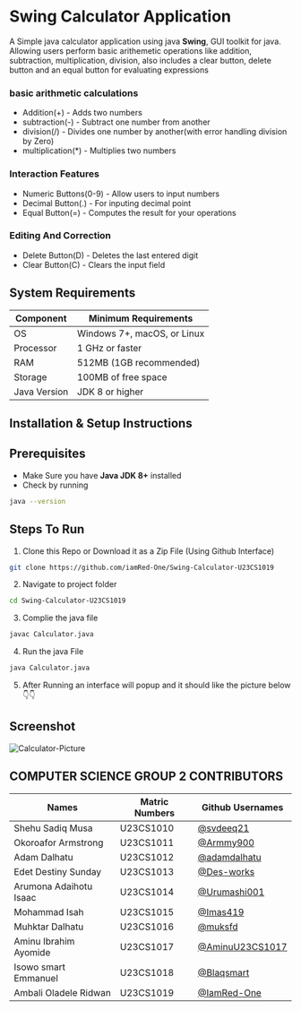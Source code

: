 # Swing Calculator Application

A Simple java calculator application using java **Swing**, GUI toolkit for java. Allowing users perform basic arithemetic operations like addition, subtraction, multiplication, division, also includes a clear button, delete button and an equal button for evaluating expressions

### basic arithmetic calculations

- Addition(+) - Adds two numbers
- subtraction(-) - Subtract one number from another
- division(/) - Divides one number by another(with error handling division by Zero)
- multiplication(\*) - Multiplies two numbers

### Interaction Features

- Numeric Buttons(0-9) - Allow users to input numbers
- Decimal Button(.) - For inputing decimal point
- Equal Button(=) - Computes the result for your operations

### Editing And Correction

- Delete Button(D) - Deletes the last entered digit
- Clear Button(C) - Clears the input field

## System Requirements

| Component    | Minimum Requirements        |
| ------------ | --------------------------- |
| OS           | Windows 7+, macOS, or Linux |
| Processor    | 1 GHz or faster             |
| RAM          | 512MB (1GB recommended)     |
| Storage      | 100MB of free space         |
| Java Version | JDK 8 or higher             |

## Installation & Setup Instructions

## Prerequisites

- Make Sure you have **Java JDK 8+** installed
- Check by running

```bash
java --version
```

## Steps To Run

1. Clone this Repo or Download it as a Zip File (Using Github Interface)

```bash
git clone https://github.com/iamRed-One/Swing-Calculator-U23CS1019
```

2. Navigate to project folder

```bash
cd Swing-Calculator-U23CS1019
```

3. Complie the java file

```bash
javac Calculator.java
```

4.  Run the java File

```bash
java Calculator.java
```

5. After Running an interface will popup and it should like the picture below 👇👇

## Screenshot

![Calculator-Picture](./images/calculator-img.png)

## COMPUTER SCIENCE GROUP 2 CONTRIBUTORS

| Names                  | Matric Numbers | Github Usernames                                     |
| ---------------------- | -------------- | ---------------------------------------------------- |
| Shehu Sadiq Musa       | U23CS1010      | [@svdeeq21](https://github.com/svdeeq21)             |
| Okoroafor Armstrong    | U23CS1011      | [@Armmy900](https://github.com/Armmy900/)            |
| Adam Dalhatu           | U23CS1012      | [@adamdalhatu](https://github.com/iamRed-One)        |
| Edet Destiny Sunday    | U23CS1013      | [@Des-works](https://github.com/Des-works)           |
| Arumona Adaihotu Isaac | U23CS1014      | [@Urumashi001](https://github.com/Urumashi001)       |
| Mohammad Isah          | U23CS1015      | [@Imas419](https://github.com/Imas419)               |
| Muhktar Dalhatu        | U23CS1016      | [@muksfd](https://github.com/muksfd)                 |
| Aminu Ibrahim Ayomide  | U23CS1017      | [@AminuU23CS1017](https://github.com/AminuU23CS1017) |
| Isowo smart Emmanuel   | U23CS1018      | [@Blaqsmart](https://github.com/Blaqsmart)           |
| Ambali Oladele Ridwan  | U23CS1019      | [@IamRed-One](https://github.com/iamRed-One)         |
